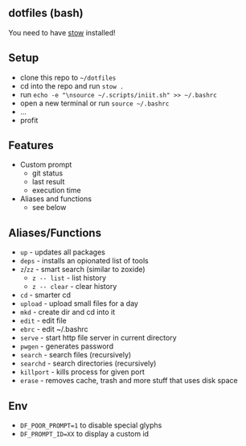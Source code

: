 ## dotfiles (bash)

You need to have [stow](https://www.gnu.org/software/stow/) installed!

## Setup

* clone this repo to `~/dotfiles`
* cd into the repo and run `stow .`
* run `echo -e "\nsource ~/.scripts/iniit.sh" >> ~/.bashrc`
* open a new terminal or run `source ~/.bashrc`
* ...
* profit

## Features

* Custom prompt
    * git status
    * last result
    * execution time
* Aliases and functions
    * see below

## Aliases/Functions

* `up` - updates all packages
* `deps` - installs an opionated list of tools
* `z`/`zz` - smart search (similar to zoxide)
    * `z -- list` - list history
    * `z -- clear` - clear history
* `cd` - smarter cd
* `upload` - upload small files for a day
* `mkd` - create dir and cd into it
* `edit` - edit file
* `ebrc` - edit ~/.bashrc
* `serve` - start http file server in current directory
* `pwgen` - generates password
* `search` - search files (recursively)
* `searchd` - search directories (recursively)
* `killport` - kills process for given port
* `erase` - removes cache, trash and more stuff that uses disk space

## Env
* `DF_POOR_PROMPT=1` to disable special glyphs
* `DF_PROMPT_ID=XX` to display a custom id
